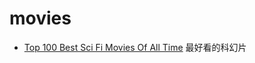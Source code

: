# movies

- [Top 100 Best Sci Fi Movies Of All Time](http://filmschoolwtf.com/best-sci-fi-movies/) 最好看的科幻片
